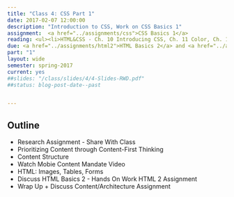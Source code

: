 ```yaml
---
title: "Class 4: CSS Part 1"
date: 2017-02-07 12:00:00
description: "Introduction to CSS, Work on CSS Basics 1"
assignment:  <a href="../assignments/css">CSS Basics 1</a>
reading: <ul><li>HTML&CSS - Ch. 10 Introducing CSS, Ch. 11 Color, Ch. 12 Text, Ch. 14 Lists Tables & Forms</li></ul>
due: <a href="../assignments/html2">HTML Basics 2</a> and <a href="../assignments/casestudy">Case Study Group 3</a>
part: "1"
layout: wide
semester: spring-2017
current: yes
##slides: "/class/slides/4/4-Slides-RWD.pdf"
##status: blog-post-date--past


---
```


## Outline

* Research Assignment - Share With Class
* Prioritizing Content through Content-First Thinking
* Content Structure
* Watch Mobie Content Mandate Video
* HTML: Images, Tables, Forms
* Discuss HTML Basics 2 - Hands On Work HTML 2 Assignment
* Wrap Up + Discuss Content/Architecture Assignment
